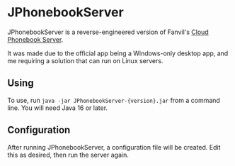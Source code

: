 # JPhonebookServer

JPhonebookServer is a reverse-engineered version of Fanvil's [Cloud Phonebook Server](https://www.fanvil.com/Uploads/Temp/download/20180920/5ba3831c562a8.pdf).

It was made due to the official app being a Windows-only desktop app, and me requiring a solution that can run on Linux servers.

## Using

To use, run `java -jar JPhonebookServer-{version}.jar` from a command line. You will need Java 16 or later.

## Configuration

After running JPhonebookServer, a configuration file will be created. Edit this as desired, then run the server again.